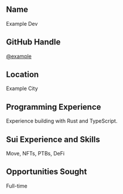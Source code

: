 ## Name
Example Dev

## GitHub Handle
[@example](https://github.com/example)

## Location
Example City

## Programming Experience
Experience building with Rust and TypeScript.

## Sui Experience and Skills
Move, NFTs, PTBs, DeFi

## Opportunities Sought
Full-time
